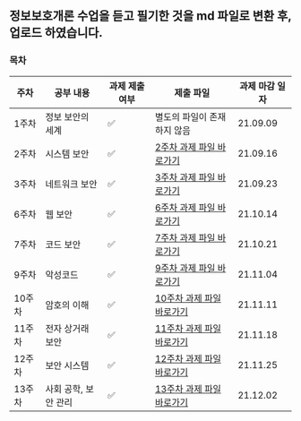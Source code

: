 ## 정보보호개론 수업을 듣고 필기한 것을 md 파일로 변환 후, 업로드 하였습니다.
### 목차
| 주차 | 공부 내용 | 과제 제출 여부 | 제출 파일| 과제 마감 일자 |
|----|----|----|----|----|
| 1주차| 정보 보안의 세계 |  ✅ | 별도의 파일이 존재하지 않음  |21.09.09|
| 2주차 | 시스템 보안  |  ✅  | [2주차 과제 파일 바로가기](https://github.com/yujiah-github/learning-introduction-to-information-security/blob/main/2ndweek/chapter2.md)  |21.09.16| 
| 3주차| 네트워크 보안  |  ✅   | [3주차 과제 파일 바로가기](https://github.com/yujiah-github/learning-introduction-to-information-security/blob/main/3rdweek/chapter3.md)   |21.09.23|
| 6주차| 웹 보안 |  ✅   | [6주차 과제 파일 바로가기](https://github.com/yujiah-github/learning-introduction-to-information-security/blob/main/6thweek/chapter4.md)   |21.10.14|
| 7주차| 코드 보안  |  ✅   | [7주차 과제 파일 바로가기](https://github.com/yujiah-github/learning-introduction-to-information-security/blob/main/3rdweek/3rdweek.md)   |21.10.21|
| 9주차| 악성코드 |  ✅   | [9주차 과제 파일 바로가기](https://github.com/yujiah-github/learning-introduction-to-information-security/blob/main/9thweek/chapter6.md)  |21.11.04|
| 10주차| 암호의 이해 |  ✅  | [10주차 과제 파일 바로가기](https://github.com/yujiah-github/learning-introduction-to-information-security/blob/main/10thweek/chapter7.md)   |21.11.11|
| 11주차| 전자 상거래 보안  |  ✅   | [11주차 과제 파일 바로가기](https://github.com/yujiah-github/learning-introduction-to-information-security/blob/main/11thweek/chapter8.md) |21.11.18|
| 12주차| 보안 시스템  |  ✅   | [12주차 과제 파일 바로가기](https://github.com/yujiah-github/learning-introduction-to-information-security/blob/main/12thweek/chapter9.md) |21.11.25|
| 13주차| 사회 공학, 보안 관리 |  ✅   | [13주차 과제 파일 바로가기](https://github.com/yujiah-github/learning-introduction-to-information-security/blob/main/13thweek/chapter12%2C13.md) |21.12.02|